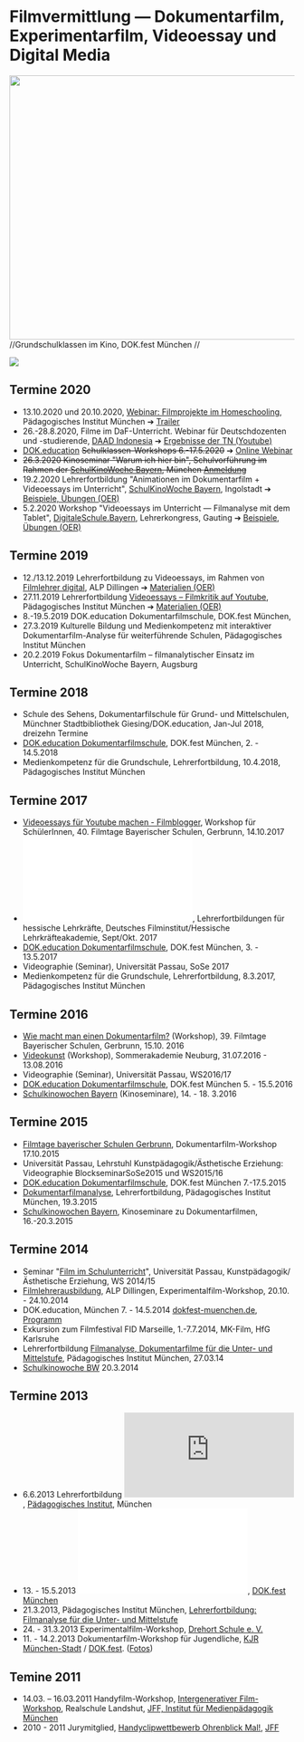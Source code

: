 # Filmvermittlung — Dokumentarfilm, Experimentarfilm, Videoessay und Digital Media

<img src="/projekte/2017filmvermittlung/geierstanger_dokeducation2017_img_5102.jpg" data-query="?nolink&amp;700x467" width="700" height="467" /> //Grundschulklassen im Kino, DOK.fest München //

![](page>referenzen)

## Termine 2020

- 13.10.2020 und 20.10.2020, [Webinar: Filmprojekte im Homeschooling](https://bildungsprogramm.pi-muenchen.de/50256355-id/), Pädagogisches Institut München ➔ [Trailer](https://youtu.be/WBwfLQXLYXg)
- 26.-28.8.2020, Filme im DaF-Unterricht. Webinar für Deutschdozenten und -studierende, [DAAD Indonesia](https://www.daad.id/en/) ➔ [Ergebnisse der TN (Youtube)](https://youtu.be/W9jJ-q8gW88)
- [DOK.education](https://www.dokfest-muenchen.de/DOK_education) ~~Schulklassen-Workshops 6.-17.5.2020~~ ➔ [Online Webinar](https://www.dokfest-muenchen.de/Dokumentarfilmschule_2020)
- ~~26.3.2020 Kinoseminar "Warum ich hier bin", Schulvorführung im Rahmen der [SchulKinoWoche Bayern](https://www.schulkinowoche.bayern.de/begleitangebote/kinoseminare-2020/oberbayern/), München [Anmeldung](https://www.schulkinowoche.bayern.de/kinoprogramm/oberbayern/city-atelier-kinos-muenchen/18573/)~~
- 19.2.2020 Lehrerfortbildung "Animationen im Dokumentarfilm + Videoessays im Unterricht", [SchulKinoWoche Bayern](https://www.schulkinowoche.bayern.de/begleitangebote/fortbildungen/gezeichnete-wirklichkeit-ueber-animationen-im/), Ingolstadt ➔ [Beispiele, Übungen (OER)](https://essay.video/202002_ingolstadt.html)
- 5.2.2020 Workshop "Videoessays im Unterricht — Filmanalyse mit dem Tablet", [DigitaleSchule.Bayern](https://www.digitaleschule.bayern/), Lehrerkongress, Gauting ➔ [Beispiele, Übungen (OER)](https://essay.video/)

## Termine 2019

- 12./13.12.2019 Lehrerfortbildung zu Videoessays, im Rahmen von [Filmlehrer digital](https://alp.dillingen.de/lehrerfortbildung/qualifizierungslehrgaenge/film-theater-medien-und-kunst/), ALP Dillingen ➔ [Materialien (OER)](videoessay)
- 27.11.2019 Lehrerfortbildung [Videoessays – Filmkritik auf Youtube](http://service.pi-muenchen.de/onlineprogramm/kurs_blatt.php?a_programm_nr=75-DC0.09&a_ku_verw_von_ku_liste=&a_ku_jahr=2019), Pädagogisches Institut München ➔ [Materialien (OER)](videoessay)
- 8.-19.5.2019 DOK.education Dokumentarfilmschule, DOK.fest München,
- 27.3.2019 Kulturelle Bildung und Medienkompetenz mit interaktiver Dokumentarfilm-Analyse für weiterführende Schulen, Pädagogisches Institut München
- 20.2.2019 Fokus Dokumentarfilm – filmanalytischer Einsatz im Unterricht, SchulKinoWoche Bayern, Augsburg

## Termine 2018

- Schule des Sehens, Dokumentarfilschule für Grund- und Mittelschulen, Münchner Stadtbibliothek Giesing/DOK.education, Jan-Jul 2018, dreizehn Termine
- [DOK.education Dokumentarfilmschule](https://www.dokfest-muenchen.de/Dokumentarfilmschule), DOK.fest München, 2. - 14.5.2018
- Medienkompetenz für die Grundschule, Lehrerfortbildung, 10.4.2018, Pädagogisches Institut München

## Termine 2017

- [Videoessays für Youtube machen - Filmblogger](https://archiv.filmtage.pschwind.de/2017/programm/workshops), Workshop für SchülerInnen, 40. Filmtage Bayerischer Schulen, Gerbrunn, 14.10.2017
- <embed src="/projekte/2012filmvermittlung/filmbildunghessen2017.pdf" class="align-center" />, Lehrerfortbildungen für hessische Lehrkräfte, Deutsches Filminstitut/Hessische Lehrkräfteakademie, Sept/Okt. 2017
- [DOK.education Dokumentarfilmschule](https://www.dokfest-muenchen.de/Dokumentarfilmschule), DOK.fest München, 3. - 13.5.2017
- Videographie (Seminar), Universität Passau, SoSe 2017
- Medienkompetenz für die Grundschule, Lehrerfortbildung, 8.3.2017, Pädagogisches Institut München

## Termine 2016

- [Wie macht man einen Dokumentarfilm?](http://www.filmtage-bayerischer-schulen.de/2016/programm/workshops) (Workshop), 39. Filmtage Bayerischer Schulen, Gerbrunn, 15.10. 2016
- [Videokunst](http://www.sommerakademie-neuburg.de/) (Workshop), Sommerakademie Neuburg, 31.07.2016 - 13.08.2016
- Videographie (Seminar), Universität Passau, WS2016/17
- [DOK.education Dokumentarfilmschule](https://www.dokfest-muenchen.de/DOK_education), DOK.fest München 5. - 15.5.2016
- [Schulkinowochen Bayern](http://www.schulkinowoche.bayern.de/) (Kinoseminare), 14. - 18. 3.2016

## Termine 2015

- [Filmtage bayerischer Schulen Gerbrunn](http://www.filmtage-bayerischer-schulen.de/2015/programm/workshops), Dokumentarfilm-Workshop 17.10.2015
- Universität Passau, Lehrstuhl Kunstpädagogik/Ästhetische Erziehung: Videographie BlockseminarSoSe2015 und WS2015/16
- [DOK.education Dokumentarfilmschule](https://www.dokfest-muenchen.de/media/files/2015/Flyer_Programm_DOKeduc15_Online.pdf), DOK.fest München 7.-17.5.2015
- [Dokumentarfilmanalyse](https://www.dokfest-muenchen.de/lehrerfortbildungen), Lehrerfortbildung, Pädagogisches Institut München, 19.3.2015
- [Schulkinowochen Bayern](http://www.schulkinowoche.bayern.de/), Kinoseminare zu Dokumentarfilmen, 16.-20.3.2015

## Termine 2014

- Seminar "[Film im Schulunterricht](http://www.phil.uni-passau.de/die-fakultaet/lehrstuehle-professuren/kunstpaedagogikaesthetische-erziehung/kunstpaedagogik/studium/vorlesungsverzeichnis.html?module=Lecturedetails&target=24618&source=24618&config_id=232ee5ad516ac92bf590f99ac8c2baa8&range_id=l73&seminar_id=15dffb566cb677c33f6aa2114ac961c0&hash=2839218186)", Universität Passau, Kunstpädagogik/Ästhetische Erziehung, WS 2014/15
- [Filmlehrerausbildung](http://www.alp.dillingen.de/lehrgaenge/suche/lg_lehrgang.php?Lg_ID=20749), ALP Dillingen, Experimentalfilm-Workshop, 20.10. - 24.10.2014
- DOK.education, München 7. - 14.5.2014 [dokfest-muenchen.de](http://dokfest-muenchen.de), [Programm](http://www.dokfest-muenchen.de/media/files/2014/DOKeducation2014_Programmheft_Doppelseiten.pdf)
- Exkursion zum Filmfestival FID Marseille, 1.-7.7.2014, MK-Film, HfG Karlsruhe
- Lehrerfortbildung [Filmanalyse, Dokumentarfilme für die Unter- und Mittelstufe](http://www.pi-muenchen.de/index.php?kurssuchtext=doc.education&submit.x=0&submit.y=0&id=45), Pädagogisches Institut München, 27.03.14
- [Schulkinowoche BW](http://schulkinowoche-bw.de/) 20.3.2014

## Termine 2013

- 6.6.2013 Lehrerfortbildung !["Filmproduktion in der Schule"](http://florian.geierstanger.org/_media/projekte/2012filmvermittlung/filmproduktion_in_der_schule_modulare_reihe_pimuenchen2013.pdf), [Pädagogisches Institut](http://www.pi-muenchen.de/onlineprogramm/kurs_blatt.php?a_programm_nr=69-DC0.01&a_ku_verw_von_ku_liste=&a_com_v_suchen=J&a_ku_jahr=2013), München
- 13\. - 15.5.2013 !["Dokumentarfilmschule"](/projekte/2012filmvermittlung/dok.education_programmheft_2013_.pdf), [DOK.fest München](http://www.dokfest-muenchen.de/node/1281)
- 21.3.2013, Pädagogisches Institut München, [Lehrerfortbildung: Filmanalyse für die Unter- und Mittelstufe](https://www.facebook.com/events/457559520981129/)
- 24\. - 31.3.2013 Experimentalfilm-Workshop, [Drehort Schule e. V.](http://drehort-schule.de/)
- 11\. - 14.2.2013 Dokumentarfilm-Workshop für Jugendliche, [KJR München-Stadt](http://www.kjr-m.de/) / [DOK.fest](http://www.dokfest-muenchen.de/node/1281). ([Fotos](http://www.facebook.com/media/set/?set=a.447411991995224.93761.130450403691386&type=3))

## Temine 2011

- 14.03. – 16.03.2011 Handyfilm-Workshop, [Intergenerativer Film-Workshop](http://www.jff.de/generationen/?p=2583), Realschule Landshut, [JFF, Institut für Medienpädagogik München](http://www.jff.de/?RUB_ID=8&NAV_ID=40)
- 2010 - 2011 Jurymitglied, [Handyclipwettbewerb Ohrenblick Mal!](http://www.ohrenblick.de/), [JFF](http://www.jff.de/?RUB_ID=8&NAV_ID=40)
